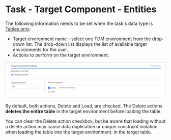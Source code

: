 # Task - Target Component - Entities 

The following information needs to be set when the task's data type is [Tables only](14c_task_source_component_tables.md):

- Target environment name - select one TDM environment from the drop-down list. The drop-down list displays the list of available target environments for the user. 
- Actions to perform on the target environment.

![target example tables](images/task_target_tables.png)

By default, both actions, Delete and Load, are checked. The Delete actions **deletes the entire table** in the target environment before loading the table.

You can clear the Delete action checkbox, but be aware that loading without a delete action may cause data duplication or unique constraint violation when loading the table into the target environment. in the target table. 



